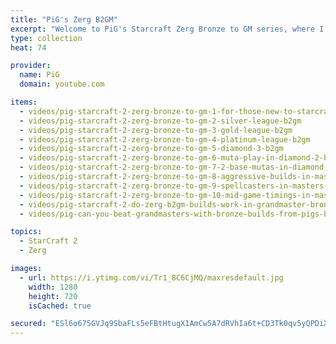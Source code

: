 ```yaml
---
title: "PiG's Zerg B2GM"
excerpt: "Welcome to PiG's Starcraft Zerg Bronze to GM series, where I teach you how to play the Zerg race from beginner to grandmaster level"
type: collection
heat: 74

provider:
  name: PiG
  domain: youtube.com

items:
  - videos/pig-starcraft-2-zerg-bronze-to-gm-1-for-those-new-to-starcraft-and-bronze-league-b2gm
  - videos/pig-starcraft-2-zerg-bronze-to-gm-2-silver-league-b2gm
  - videos/pig-starcraft-2-zerg-bronze-to-gm-3-gold-league-b2gm
  - videos/pig-starcraft-2-zerg-bronze-to-gm-4-platinum-league-b2gm
  - videos/pig-starcraft-2-zerg-bronze-to-gm-5-diamond-3-b2gm
  - videos/pig-starcraft-2-zerg-bronze-to-gm-6-muta-play-in-diamond-2-b2gm
  - videos/pig-starcraft-2-zerg-bronze-to-gm-7-2-base-mutas-in-diamond-1-b2gm
  - videos/pig-starcraft-2-zerg-bronze-to-gm-8-aggressive-builds-in-masters-3-b2gm
  - videos/pig-starcraft-2-zerg-bronze-to-gm-9-spellcasters-in-masters-2-b2gm
  - videos/pig-starcraft-2-zerg-bronze-to-gm-10-mid-game-timings-in-masters-1-b2gm
  - videos/pig-starcraft-2-do-zerg-b2gm-builds-work-in-grandmaster-bronze-to-gm-11
  - videos/pig-can-you-beat-grandmasters-with-bronze-builds-from-pigs-b2gm-starcraft-2

topics:
  - StarCraft 2
  - Zerg

images:
  - url: https://i.ytimg.com/vi/Tr1_8C6CjMQ/maxresdefault.jpg
    width: 1280
    height: 720
    isCached: true

secured: "ESl6o675GVJq9SbaFLs5eFBtHtugX1AmCw5A7dRVhIa6t+CD3Tk0qv5yQPDiXFMih36ZTwvkCGIxPXHM+6AlLixS2P0SQoQUcpC4S1tN2E2oCuVqfGePO5viN7oco6TWgFG6y6HzBZBNV1evqgqS2JAAjj4MruW1tnQuVGlM9dy9khh2KHd7APIBkA5aTrdxzYYLw8gLFEo3huYheZPRmrnPmee3UAYebj+8EjxPCchfCxBFqKWgG5Wd4aEInCencJmvH6ifn7z0pTDbksT6H2Jf0xBVhKuZ3JfW02DdXg2wFdfSYDY2wLVYD055U7gJoCmkNA1Kl0ogVDFUbozmUMr3f0TTDFiu0iaa4KfB3so=;XZKaNFHxiY1z9WNNUEY0MA=="
---
```


